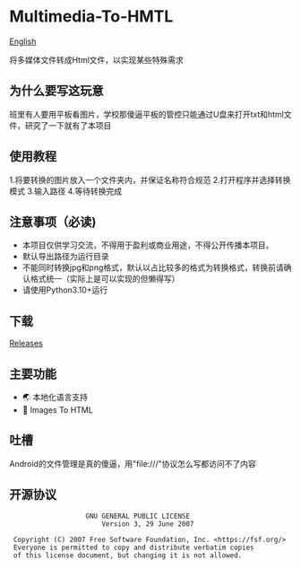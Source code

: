 # Multimedia-To-HMTL
[English](doc/README.en.md) 

将多媒体文件转成Html文件，以实现某些特殊需求

## 为什么要写这玩意

班里有人要用平板看图片，学校那傻逼平板的管控只能通过U盘来打开txt和html文件，研究了一下就有了本项目

## 使用教程
1.将要转换的图片放入一个文件夹内，并保证名称符合规范
2.打开程序并选择转换模式
3.输入路径
4.等待转换完成

## 注意事项（必读)
* 本项目仅供学习交流，不得用于盈利或商业用途，不得公开传播本项目。
* 默认导出路径为运行目录
* 不能同时转换jpg和png格式，默认以占比较多的格式为转换格式，转换前请确认格式统一（实际上是可以实现的但懒得写）
* 请使用Python3.10+运行

## 下载
[Releases](https://github.com/zhicheng233/Multimedia-To-HMTL/releases) 

## 主要功能
- 🌏 本地化语言支持
- 📌 Images To HTML

## 吐槽
Android的文件管理是真的傻逼，用"file:///"协议怎么写都访问不了内容

## 开源协议
```text
                   GNU GENERAL PUBLIC LICENSE
                       Version 3, 29 June 2007

 Copyright (C) 2007 Free Software Foundation, Inc. <https://fsf.org/>
 Everyone is permitted to copy and distribute verbatim copies
 of this license document, but changing it is not allowed.
```